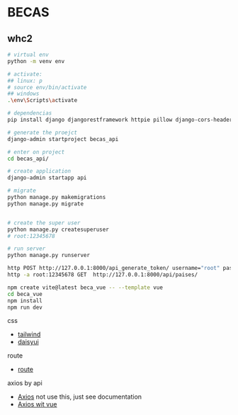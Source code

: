 # BECAS

## whc2

```sh
# virtual env 
python -m venv env

# activate:
## linux: p
# source env/bin/activate
## windows
.\env\Scripts\activate

# dependencias
pip install django djangorestframework httpie pillow django-cors-headers

# generate the proejct
django-admin startproject becas_api

# enter on project
cd becas_api/

# create application
django-admin startapp api

# migrate
python manage.py makemigrations
python manage.py migrate


# create the super user
python manage.py createsuperuser
# root:12345678

# run server
python manage.py runserver
```

```sh
http POST http://127.0.0.1:8000/api_generate_token/ username="root" password="12345678"
http -a root:12345678 GET  http://127.0.0.1:8000/api/paises/ 

```

```sh
npm create vite@latest beca_vue -- --template vue
cd beca_vue
npm install
npm run dev
```

css

- [tailwind](https://tailwindcss.com/docs/guides/vite)
- [daisyui](https://daisyui.com/docs/install/)

route

- [route](https://router.vuejs.org/installation.html#npm)

axios by api

- [Axios](https://axios-http.com/docs/intro) not use this, just see documentation
- [Axios wit vue](https://www.npmjs.com/package/vue-axios)
